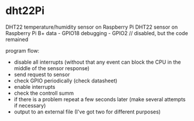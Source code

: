 # dht22Pi
DHT22 temperature/humidity sensor on Raspberry Pi
DHT22 sensor on Raspberry Pi B+
data - GPIO18
debugging - GPIO2 // disabled, but the code remained

program flow:
- disable all interrupts (without that any event can block the CPU in the middle of the sensor response)
- send request to sensor
- check GPIO periodically (check datasheet)
- enable interrupts
- check the controll summ
- if there is a problem repeat a few seconds later (make several attempts if necessary)
- output to an external file (I've got two for different purposes)
